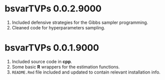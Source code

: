 # bsvarTVPs 0.0.2.9000

1.  Included defensive strategies for the Gibbs sampler programming.
2.  Cleaned code for hyperparameters sampling.

# bsvarTVPs 0.0.1.9000

1.  Included source code in **cpp**.
2.  Some basic **R** wrappers for the estimation functions.
3.  `README.Rmd` file included and updated to contain relevant installation info.
